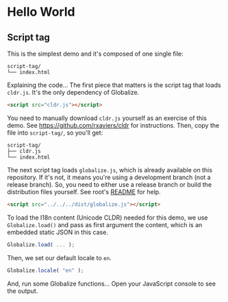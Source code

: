 # Hello World

## Script tag

This is the simplest demo and it's composed of one single file:

```
script-tag/
└── index.html
```

Explaining the code... The first piece that matters is the script tag that loads
`cldr.js`. It's the only dependency of Globalize.

```html
<script src="cldr.js"></script>
```

You need to manually download `cldr.js` yourself as an exercise of this demo.
See https://github.com/rxaviers/cldr for instructions. Then, copy the file into
`script-tag/`, so you'll get:

```
script-tag/
├── cldr.js
└── index.html
```

The next script tag loads `globalize.js`, which is already available on this
repository. If it's not, it means you're using a development branch (not a
release branch). So, you need to either use a release branch or build the
distribution files yourself. See root's [README](../../README.md) for help.

```html
<script src="../../../dist/globalize.js"></script>
```

To load the I18n content (Unicode CLDR) needed for this demo, we use
`Globalize.load()` and pass as first argument the content, which is an embedded
static JSON in this case.


```javascript
Globalize.load( ... );
```

Then, we set our default locale to `en`.

```javascript
Globalize.locale( "en" );
```

And, run some Globalize functions... Open your JavaScript console to see the output.
